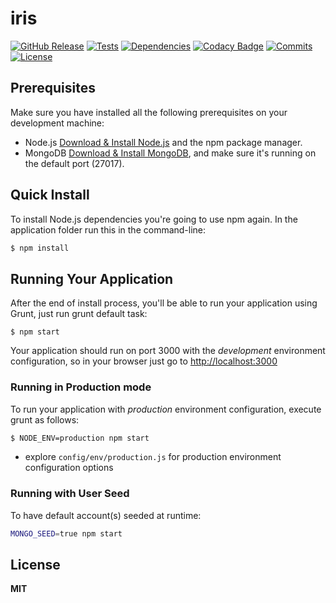 # iris
[![GitHub Release](https://img.shields.io/github/v/release/invercity/iris)](https://github.com/invercity/iris/releases)
[![Tests](https://github.com/invercity/iris/actions/workflows/test.yml/badge.svg)](https://github.com/invercity/iris/actions/workflows/test.yml)
[![Dependencies](https://badges.depfu.com/badges/a266632c416c41de678053f6613a83f7/count.svg)](https://depfu.com/github/invercity/iris?project_id=12849)
[![Codacy Badge](https://api.codacy.com/project/badge/Grade/8a4e1f8bbff64518acffcf93ec092a7e)](https://www.codacy.com/manual/andriy.ermolenko/iris?utm_source=github.com&amp;utm_medium=referral&amp;utm_content=invercity/iris&amp;utm_campaign=Badge_Grade)
[![Commits](https://img.shields.io/github/commit-activity/m/invercity/iris)](https://github.com/invercity/iris/commits/master)
[![License](https://img.shields.io/github/license/invercity/iris)](https://github.com/invercity/iris/blob/master/LICENSE.md)

## Prerequisites
Make sure you have installed all the following prerequisites on your development machine:
* Node.js [Download & Install Node.js](https://nodejs.org/en/download/) and the npm package manager.
* MongoDB [Download & Install MongoDB](https://www.mongodb.com/try/download/community), and make sure it's running on the default port (27017).

## Quick Install
To install Node.js dependencies you're going to use npm again. In the application folder run this in the command-line:

```bash
$ npm install
```

## Running Your Application
After the end of install process, you'll be able to run your application using Grunt, just run grunt default task:

```
$ npm start
```

Your application should run on port 3000 with the *development* environment configuration, so in your browser just go to [http://localhost:3000](http://localhost:3000)

### Running in Production mode
To run your application with *production* environment configuration, execute grunt as follows:

```bash
$ NODE_ENV=production npm start
```

* explore `config/env/production.js` for production environment configuration options

### Running with User Seed
To have default account(s) seeded at runtime:

```bash
MONGO_SEED=true npm start
```
## License
**MIT**
